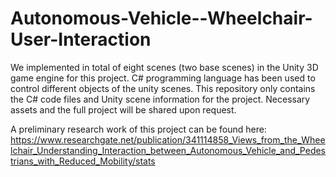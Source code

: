 # Autonomous-Vehicle--Wheelchair-User-Interaction
We implemented in total of eight scenes (two base scenes) in the Unity 3D game engine for this project. C# programming language has been used to control different objects of the unity scenes. This repository only contains the C# code files and Unity scene information for the project. Necessary assets and the full project will be shared upon request.

A preliminary research work of this project can be found here:
https://www.researchgate.net/publication/341114858_Views_from_the_Wheelchair_Understanding_Interaction_between_Autonomous_Vehicle_and_Pedestrians_with_Reduced_Mobility/stats
